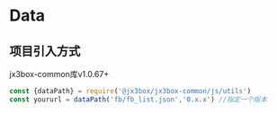 # Data

## 项目引入方式
jx3box-common库v1.0.67+

```javascript 
const {dataPath} = require('@jx3box/jx3box-common/js/utils')
const yoururl = dataPath('fb/fb_list.json','0.x.x') //指定一个版本
```